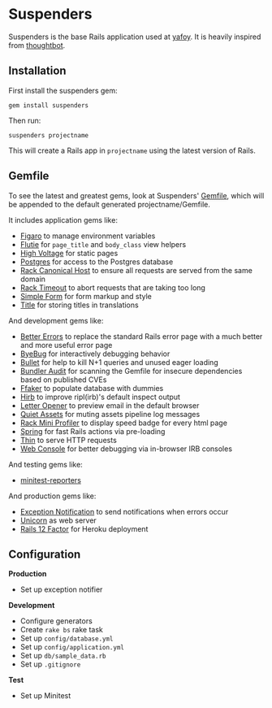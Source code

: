 # Suspenders

Suspenders is the base Rails application used at
[yafoy](https://yafoy.com/). It is heavily inspired from [thoughtbot](https://github.com/thoughtbot/suspenders).

## Installation

First install the suspenders gem:

    gem install suspenders

Then run:

    suspenders projectname

This will create a Rails app in `projectname` using the latest version of Rails.

## Gemfile

To see the latest and greatest gems, look at Suspenders'
[Gemfile](templates/Gemfile.erb), which will be appended to the default
generated projectname/Gemfile.

It includes application gems like:

* [Figaro](https://laserlemon/figaro) to manage environment variables
* [Flutie](https://github.com/thoughtbot/flutie) for `page_title` and `body_class` view
  helpers
* [High Voltage](https://github.com/thoughtbot/high_voltage) for static pages
* [Postgres](https://github.com/ged/ruby-pg) for access to the Postgres database
* [Rack Canonical Host](https://github.com/tylerhunt/rack-canonical-host) to
  ensure all requests are served from the same domain
* [Rack Timeout](https://github.com/heroku/rack-timeout) to abort requests that are
  taking too long
* [Simple Form](https://github.com/plataformatec/simple_form) for form markup
  and style
* [Title](https://github.com/calebthompson/title) for storing titles in
  translations

And development gems like:

* [Better Errors](https://github.com/charliesome/better_errors) to replace the standard Rails error page with a much better and more useful error page
* [ByeBug](https://github.com/deivid-rodriguez/byebug) for interactively
  debugging behavior
* [Bullet](https://github.com/flyerhzm/bullet) for help to kill N+1 queries and
  unused eager loading
* [Bundler Audit](https://github.com/rubysec/bundler-audit) for scanning the
  Gemfile for insecure dependencies based on published CVEs
* [Ffaker](https://github.com/ffaker/ffaker) to populate database with dummies
* [Hirb](https://github.com/cldwalker/hirb) to improve ripl(irb)'s default inspect output
* [Letter Opener](https://github.com/ryanb/letter_opener) to preview email in the default browser
* [Quiet Assets](https://github.com/evrone/quiet_assets) for muting assets
  pipeline log messages
* [Rack Mini Profiler](https://github.com/MiniProfiler/rack-mini-profiler) to display speed badge for every html page
* [Spring](https://github.com/rails/spring) for fast Rails actions via
  pre-loading
* [Thin](https://github.com/macournoyer/thin) to serve HTTP requests
* [Web Console](https://github.com/rails/web-console) for better debugging via
  in-browser IRB consoles

And testing gems like:

* [minitest-reporters](https://github.com/kern/minitest-reporters)

And production gems like:

* [Exception Notification](https://github.com/smartinez87/exception_notification) to send notifications when errors occur
* [Unicorn](http://unicorn.bogomips.org) as web server
* [Rails 12 Factor](https://github.com/heroku/rails_12factor) for Heroku deployment


## Configuration

__Production__

- Set up exception notifier


__Development__

- Configure generators
- Create `rake bs` rake task
- Set up `config/database.yml`
- Set up `config/application.yml`
- Set up `db/sample_data.rb`
- Set up `.gitignore`


__Test__

- Set up Minitest
